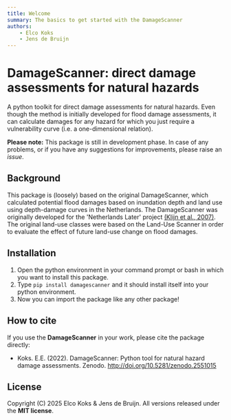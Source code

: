 ```yaml
---
title: Welcome
summary: The basics to get started with the DamageScanner
authors:
    - Elco Koks
    - Jens de Bruijn
---
```


# DamageScanner: direct damage assessments for natural hazards

A python toolkit for direct damage assessments for natural hazards. Even though the method is initially developed for flood damage assessments, it can calculate damages for any hazard for which you just require a vulnerability curve (i.e. a one-dimensional relation). 

**Please note:** This package is still in development phase. In case of any problems, or if you have any suggestions for improvements, please raise an *issue*. 

## Background

This package is (loosely) based on the original DamageScanner, which calculated potential flood damages based on inundation depth and land use using depth-damage curves in the Netherlands. The DamageScanner was originally developed for the 'Netherlands Later' project [(Klijn et al., 2007)](https://www.rivm.nl/bibliotheek/digitaaldepot/WL_rapport_Overstromingsrisicos_Nederland.pdf). The original land-use classes were based on the Land-Use Scanner in order to evaluate the effect of future land-use change on flood damages. 

## Installation

1. Open the python environment in your command prompt or bash in which you want to install this package.
2. Type ``pip install damagescanner`` and it should install itself into your python environment.
3. Now you can import the package like any other package!

## How to cite

If you use the **DamageScanner** in your work, please cite the package directly:

* Koks. E.E. (2022). DamageScanner: Python tool for natural hazard damage assessments. Zenodo. http://doi.org/10.5281/zenodo.2551015

## License

Copyright (C) 2025 Elco Koks & Jens de Bruijn. All versions released under the **MIT license**.



